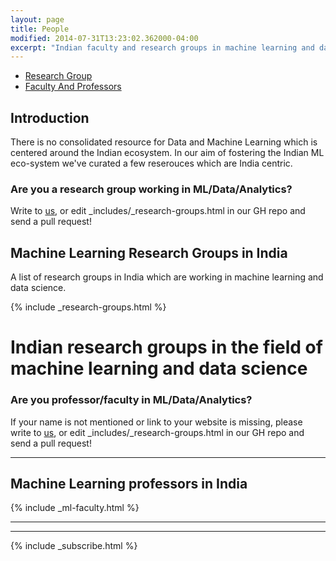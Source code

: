 ```yaml
---
layout: page
title: People
modified: 2014-07-31T13:23:02.362000-04:00
excerpt: "Indian faculty and research groups in machine learning and data science"
---
```

  <script>
  $(document).ready(function(){
    $("#research_div").show();
    $("#faculty_and_professor").hide();
  });
 function hideDiv(flag)
 {
   if(flag==1)
   {
     document.getElementById("research_div").style.display="inline";
     document.getElementById("faculty_and_professor").style.display="none";
   }
   else if(flag==2)
   {
     document.getElementById("research_div").style.display="none";
     document.getElementById("faculty_and_professor").style.display="inline";
   }
 }
</script>
<ul class="nav nav-tabs">
  <li><a href="#" id="research_group_link" onclick="hideDiv(1)"> Research Group</a></li>
  <li><a href="#" id="faculty_and_professor_link" onclick="hideDiv(2)"> Faculty And Professors</a></li>
</ul>

<div id="research_div">
<h2>Introduction</h2>

<p>There is no consolidated resource for Data and Machine Learning which is centered around the Indian ecosystem. In our aim of fostering the Indian ML eco-system we've curated a few reserouces which are India centric.</p>

<h3>Are you a research group working in ML/Data/Analytics?</h3>

<p>Write to <a href='/contact'>us</a>, or edit _includes/_research-groups.html in our GH repo and send a pull request!</p>

<h2>Machine Learning Research Groups in India</h2>

<p>A list of research groups in India which are working in machine learning and data science.</p>

{% include _research-groups.html %}

</div>

<div id="faculty_and_professor">
<h1>Indian research groups in the field of machine learning and data science</h1>

<h3>Are you professor/faculty in ML/Data/Analytics?</h3>

<p>If your name is not mentioned or link to your website is missing, please write to <a href='/contact'>us</a>, or edit _includes/_research-groups.html in our GH repo and send a pull request!</p>
<hr>
<h2>Machine Learning professors in India</h2>

{% include _ml-faculty.html %}
<hr>
<hr>
</div>


{% include _subscribe.html %}

